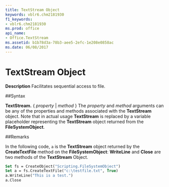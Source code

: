 ```yaml
---
title: TextStream Object
keywords: vblr6.chm2181930
f1_keywords:
- vblr6.chm2181930
ms.prod: office
api_name:
- Office.TextStream
ms.assetid: b1b78d3a-78b3-aee5-2efc-1e208e0858ac
ms.date: 06/08/2017
---
```



# TextStream Object



 **Description**
Facilitates sequential access to file.

##Syntax

**TextStream.** { _property_ | _method_ }
The  _property_ and _method_ arguments can be any of the properties and methods associated with the **TextStream** object. Note that in actual usage **TextStream** is replaced by a variable placeholder representing the **TextStream** object returned from the **FileSystemObject**.

##Remarks

In the following code,  `a` is the **TextStream** object returned by the **CreateTextFile** method on the **FileSystemObject**:
 **WriteLine** and **Close** are two methods of the **TextStream** Object.



```vb
Set fs = CreateObject("Scripting.FileSystemObject")
Set a = fs.CreateTextFile("c:\testfile.txt", True)
a.WriteLine("This is a test.")
a.Close

```


